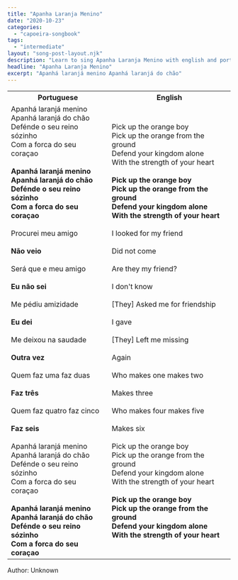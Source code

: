 ```yaml
---
title: "Apanha Laranja Menino"
date: "2020-10-23"
categories:
  - "capoeira-songbook"
tags:
  - "intermediate"
layout: "song-post-layout.njk"
description: "Learn to sing Apanha Laranja Menino with english and portuguese translations along with a video to help you learn."
headline: "Apanha Laranja Menino"
excerpt: "Apanhá laranjá menino Apanhá laranjá do chão"
---
```


<table class="capoeira-table">
    <tr class="header-row">
        <th>Portuguese</th>
        <th>English</th>
    </tr>
    <tr>
        <td>
            Apanhá laranjá menino<br>
            Apanhá laranjá do chão<br>
            Defénde o seu reino sózinho<br>
            Com a forca do seu coraçao<br><br>
            <strong>Apanhá laranjá menino</strong><br>
            <strong>Apanhá laranjá do chão</strong><br>
            <strong>Defénde o seu reino sózinho</strong><br>
            <strong>Com a forca do seu coraçao</strong><br><br>
            Procurei meu amigo<br><br>
            <strong>Não veio</strong><br><br>
            Será que e meu amigo<br><br>
            <strong>Eu não sei</strong><br><br>
            Me pédiu amizidade<br><br>
            <strong>Eu dei</strong><br><br>
            Me deixou na saudade<br><br>
            <strong>Outra vez</strong><br><br>
            Quem faz uma faz duas<br><br>
            <strong>Faz três</strong><br><br>
            Quem faz quatro faz cinco<br><br>
            <strong>Faz seis</strong><br><br>
            Apanhá laranjá menino<br>
            Apanhá laranjá do chão<br>
            Defénde o seu reino sózinho<br>
            Com a forca do seu coraçao<br><br>
            <strong>Apanhá laranjá menino</strong><br>
            <strong>Apanhá laranjá do chão</strong><br>
            <strong>Defénde o seu reino sózinho</strong><br>
            <strong>Com a forca do seu coraçao</strong>
        </td>
        <td>
            Pick up the orange boy<br>
            Pick up the orange from the ground<br>
            Defend your kingdom alone<br>
            With the strength of your heart<br><br>
            <strong>Pick up the orange boy</strong><br>
            <strong>Pick up the orange from the ground</strong><br>
            <strong>Defend your kingdom alone</strong><br>
            <strong>With the strength of your heart</strong><br><br>
            I looked for my friend<br><br>
            Did not come<br><br>
            Are they my friend?<br><br>
            I don't know<br><br>
            [They] Asked me for friendship<br><br>
            I gave<br><br>
            [They] Left me missing<br><br>
            Again<br><br>
            Who makes one makes two<br><br>
            Makes three<br><br>
            Who makes four makes five<br><br>
            Makes six<br><br>
            Pick up the orange boy<br>
            Pick up the orange from the ground<br>
            Defend your kingdom alone<br>
            With the strength of your heart<br><br>
            <strong>Pick up the orange boy</strong><br>
            <strong>Pick up the orange from the ground</strong><br>
            <strong>Defend your kingdom alone</strong><br>
            <strong>With the strength of your heart</strong>
        </td>
    </tr>
</table>

<figcaption>
Author: Unknown
</figcaption>
